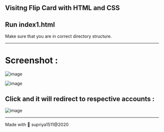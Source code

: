 Visitng Flip Card with HTML and CSS 
------------------------------------
Run index1.html 
------------------------------------
Make sure that you are in correct directory structure.

-------------------------------------
# Screenshot :

![image](https://user-images.githubusercontent.com/47708476/80922278-a078b780-8d99-11ea-9341-c6555803df8f.png)

![image](https://user-images.githubusercontent.com/47708476/80922342-09f8c600-8d9a-11ea-9eb5-b78a0d5733e8.png)

## Click and it will redirect to respective accounts :

![image](https://user-images.githubusercontent.com/47708476/80922360-3a406480-8d9a-11ea-9302-3e2de33a9e5a.png)

-------------------------------------------------
Made with :green_heart: supriya1511@2020
